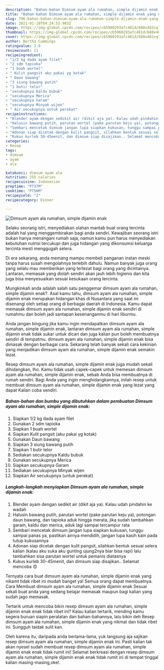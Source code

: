 ```yaml
---
description: "Bahan-bahan Dimsum ayam ala rumahan, simple dijamin enak yang enak Untuk Jualan"
title: "Bahan-bahan Dimsum ayam ala rumahan, simple dijamin enak yang enak Untuk Jualan"
slug: 796-bahan-bahan-dimsum-ayam-ala-rumahan-simple-dijamin-enak-yang-enak-untuk-jualan
date: 2021-01-18T04:24:53.983Z
image: https://img-global.cpcdn.com/recipes/cb5960293afc481d/680x482cq70/dimsum-ayam-ala-rumahan-simple-dijamin-enak-foto-resep-utama.jpg
thumbnail: https://img-global.cpcdn.com/recipes/cb5960293afc481d/680x482cq70/dimsum-ayam-ala-rumahan-simple-dijamin-enak-foto-resep-utama.jpg
cover: https://img-global.cpcdn.com/recipes/cb5960293afc481d/680x482cq70/dimsum-ayam-ala-rumahan-simple-dijamin-enak-foto-resep-utama.jpg
author: Bertha Cummings
ratingvalue: 3.8
reviewcount: 11
recipeingredient:
- "1/2 kg dada ayam filet"
- "2 sdm tapioka"
- "1 buah wortel"
- " Kulit pangsit aku pakai yg kotak"
- " Daun bawang"
- "3 siung bawang putih"
- "1 butir telor"
- "secukupnya Kaldu bubuk"
- "secukupnya Merica"
- "secukupnya Garam"
- "secukupnya Minyak wijen"
- " Air secukupnya untuk perekat"
recipeinstructions:
- "Blender ayam dengan sedikit air (dikit aja ya). Kalau udah pindahin ke wadah"
- "Halusin bawang putih, parutan wortel (pake parutan keju ya), potongan daun bawang, dan tapioka aduk hingga merata, jika sudah tambahkan garam, kaldu dan merica, aduk lagi sampai tercampur rata"
- "Sembari mencetak dimsum jangan lupa siapkan kukusan, tunggu sampai panas ya, pastikan airnya mendidih, jangan lupa kasih kain pada tutup kukusannya"
- "Adonan siap dicetak dengan kulit pangsit, silahkan bentuk sesuai selera kalian (kalau aku suka aku gunting ujung2nya biar bisa rapi) lalu tambahkan sisa parutan wortel untuk pemanis diatasnya"
- "Kukus kurleb 30-45menit, dan dimsum siap disajikan.. Selamat mencoba 😍"
categories:
- Resep
tags:
- dimsum
- ayam
- ala

katakunci: dimsum ayam ala 
nutrition: 255 calories
recipecuisine: Indonesian
preptime: "PT37M"
cooktime: "PT56M"
recipeyield: "2"
recipecategory: Dinner

---
```



![Dimsum ayam ala rumahan, simple dijamin enak](https://img-global.cpcdn.com/recipes/cb5960293afc481d/680x482cq70/dimsum-ayam-ala-rumahan-simple-dijamin-enak-foto-resep-utama.jpg)

Selaku seorang istri, menyediakan olahan mantab buat orang tercinta adalah hal yang menggembirakan bagi anda sendiri. Kewajiban seorang istri bukan hanya menangani rumah saja, namun kamu pun harus menyediakan kebutuhan nutrisi tercukupi dan juga hidangan yang dikonsumsi keluarga tercinta mesti menggugah selera.

Di era  sekarang, anda memang mampu membeli panganan instan meski tanpa harus susah mengolahnya terlebih dahulu. Namun banyak juga orang yang selalu mau memberikan yang terlezat bagi orang yang dicintainya. Lantaran, memasak yang diolah sendiri akan jauh lebih higienis dan kita juga bisa menyesuaikan sesuai kesukaan orang tercinta. 



Mungkinkah anda adalah salah satu penggemar dimsum ayam ala rumahan, simple dijamin enak?. Asal kamu tahu, dimsum ayam ala rumahan, simple dijamin enak merupakan hidangan khas di Nusantara yang saat ini disenangi oleh setiap orang di berbagai daerah di Indonesia. Kamu dapat memasak dimsum ayam ala rumahan, simple dijamin enak sendiri di rumahmu dan boleh jadi santapan kesenanganmu di hari liburmu.

Anda jangan bingung jika kamu ingin mendapatkan dimsum ayam ala rumahan, simple dijamin enak, lantaran dimsum ayam ala rumahan, simple dijamin enak tidak sukar untuk dicari dan juga kalian pun boleh membuatnya sendiri di tempatmu. dimsum ayam ala rumahan, simple dijamin enak bisa dimasak dengan berbagai cara. Sekarang telah banyak sekali cara kekinian yang menjadikan dimsum ayam ala rumahan, simple dijamin enak semakin lezat.

Resep dimsum ayam ala rumahan, simple dijamin enak juga mudah sekali dihidangkan, lho. Kamu tidak usah capek-capek untuk memesan dimsum ayam ala rumahan, simple dijamin enak, sebab Anda bisa membuatnya di rumah sendiri. Bagi Anda yang ingin menghidangkannya, inilah resep untuk membuat dimsum ayam ala rumahan, simple dijamin enak yang lezat yang dapat Kalian coba sendiri.

<!--inarticleads1-->

##### Bahan-bahan dan bumbu yang dibutuhkan dalam pembuatan Dimsum ayam ala rumahan, simple dijamin enak:

1. Siapkan 1/2 kg dada ayam filet
1. Gunakan 2 sdm tapioka
1. Siapkan 1 buah wortel
1. Siapkan  Kulit pangsit (aku pakai yg kotak)
1. Gunakan  Daun bawang
1. Siapkan 3 siung bawang putih
1. Siapkan 1 butir telor
1. Sediakan secukupnya Kaldu bubuk
1. Gunakan secukupnya Merica
1. Siapkan secukupnya Garam
1. Sediakan secukupnya Minyak wijen
1. Siapkan  Air secukupnya (untuk perekat)




<!--inarticleads2-->

##### Langkah-langkah menyiapkan Dimsum ayam ala rumahan, simple dijamin enak:

1. Blender ayam dengan sedikit air (dikit aja ya). Kalau udah pindahin ke wadah
1. Halusin bawang putih, parutan wortel (pake parutan keju ya), potongan daun bawang, dan tapioka aduk hingga merata, jika sudah tambahkan garam, kaldu dan merica, aduk lagi sampai tercampur rata
1. Sembari mencetak dimsum jangan lupa siapkan kukusan, tunggu sampai panas ya, pastikan airnya mendidih, jangan lupa kasih kain pada tutup kukusannya
1. Adonan siap dicetak dengan kulit pangsit, silahkan bentuk sesuai selera kalian (kalau aku suka aku gunting ujung2nya biar bisa rapi) lalu tambahkan sisa parutan wortel untuk pemanis diatasnya
1. Kukus kurleb 30-45menit, dan dimsum siap disajikan.. Selamat mencoba 😍




Ternyata cara buat dimsum ayam ala rumahan, simple dijamin enak yang nikamt tidak ribet ini mudah banget ya! Semua orang dapat membuatnya. Cara Membuat dimsum ayam ala rumahan, simple dijamin enak Sesuai sekali buat anda yang sedang belajar memasak maupun bagi kalian yang sudah jago memasak.

Tertarik untuk mencoba bikin resep dimsum ayam ala rumahan, simple dijamin enak enak tidak ribet ini? Kalau kalian tertarik, mending kamu segera buruan siapin peralatan dan bahan-bahannya, lalu bikin deh Resep dimsum ayam ala rumahan, simple dijamin enak yang nikmat dan tidak ribet ini. Sungguh taidak sulit kan. 

Oleh karena itu, daripada anda berlama-lama, yuk langsung aja sajikan resep dimsum ayam ala rumahan, simple dijamin enak ini. Pasti kalian tak akan nyesel sudah membuat resep dimsum ayam ala rumahan, simple dijamin enak enak tidak rumit ini! Selamat berkreasi dengan resep dimsum ayam ala rumahan, simple dijamin enak enak tidak rumit ini di tempat tinggal kalian masing-masing,oke!.

